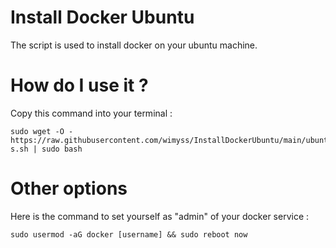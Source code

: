 # Install Docker Ubuntu

The script is used to install docker on your ubuntu machine.

# How do I use it ?

Copy this command into your terminal : 

```
sudo wget -O - https://raw.githubusercontent.com/wimyss/InstallDockerUbuntu/main/ubuntu-s.sh | sudo bash
```
# Other options

Here is the command to set yourself as "admin" of your docker service : 

```
sudo usermod -aG docker [username] && sudo reboot now
```
